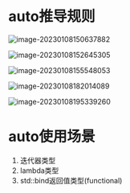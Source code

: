 # auto推导规则

![image-20230108150637882](D:/WorkSpace/3github/ElegantTest/test_cpp/3c++11/01keyword/md/image/image-20230108150637882.png)

![image-20230108152645305](D:/WorkSpace/3github/ElegantTest/test_cpp/3c++11/01keyword/md/image/image-20230108152645305.png)

![image-20230108155548053](D:/WorkSpace/3github/ElegantTest/test_cpp/3c++11/01keyword/md/image/image-20230108155548053.png)

![image-20230108182014089](D:/WorkSpace/3github/ElegantTest/test_cpp/3c++11/01keyword/md/image/image-20230108182014089.png)

![image-20230108195339260](D:/WorkSpace/3github/ElegantTest/test_cpp/3c++11/01keyword/md/image/image-20230108195339260.png)

# auto使用场景

1. 迭代器类型
2. lambda类型
3. std::bind返回值类型(functional)